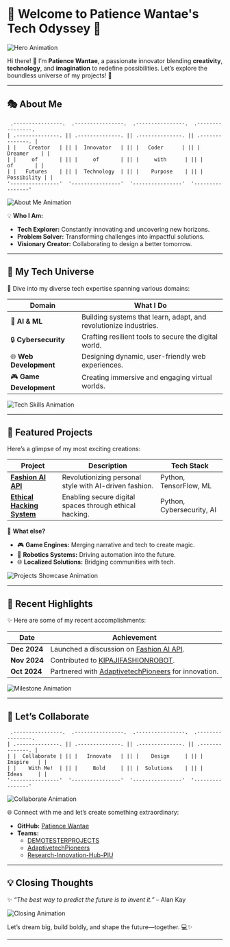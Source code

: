 # 🌟 **Welcome to Patience Wantae's Tech Odyssey** 🌟  

![Hero Animation](https://media.giphy.com/media/1n78c2EXYOPsBaPocs/giphy.gif)  

Hi there! 👋 I’m **Patience Wantae**, a passionate innovator blending **creativity**, **technology**, and **imagination** to redefine possibilities. Let’s explore the boundless universe of my projects! 🚀  

---

## 🎭 **About Me**  

```
 .----------------.  .----------------.  .----------------.  .----------------.  
| .--------------. || .--------------. || .--------------. || .--------------. |  
| |    Creator   | || |  Innovator   | || |   Coder      | || |   Dreamer    | |  
| |     of       | || |     of       | || |     with      | || |     of       | |  
| |   Futures    | || |  Technology  | || |    Purpose    | || |  Possibility | |  
'----------------'  '----------------'  '----------------'  '----------------'  
```

![About Me Animation](https://media.giphy.com/media/3o7TKMt1VVNkHV2PaE/giphy.gif)  

💡 **Who I Am:**  
- **Tech Explorer:** Constantly innovating and uncovering new horizons.  
- **Problem Solver:** Transforming challenges into impactful solutions.  
- **Visionary Creator:** Collaborating to design a better tomorrow.  

---

## 🚀 **My Tech Universe**  

🌟 Dive into my diverse tech expertise spanning various domains:  

| **Domain**         | **What I Do**                                                                                  |  
|---------------------|-----------------------------------------------------------------------------------------------|  
| 🤖 **AI & ML**     | Building systems that learn, adapt, and revolutionize industries.                              |  
| 🔒 **Cybersecurity** | Crafting resilient tools to secure the digital world.                                         |  
| 🌐 **Web Development** | Designing dynamic, user-friendly web experiences.                                            |  
| 🎮 **Game Development** | Creating immersive and engaging virtual worlds.                                              |  

![Tech Skills Animation](https://media.giphy.com/media/l4FGBOxbp8LZgSRWo/giphy.gif)  

---

## 🌟 **Featured Projects**  

Here’s a glimpse of my most exciting creations:  

| **Project**                        | **Description**                          | **Tech Stack**            |  
|------------------------------------|------------------------------------------|---------------------------|  
| [**Fashion AI API**](https://github.com/Patiencewantae123/fashion_ai_api) | Revolutionizing personal style with AI-driven fashion. | Python, TensorFlow, ML    |  
| [**Ethical Hacking System**](https://github.com/Patiencewantae123/Ethicalhackingsystem-PWG) | Enabling secure digital spaces through ethical hacking. | Python, Cybersecurity, AI |  

🎨 **What else?**  
- 🎮 **Game Engines:** Merging narrative and tech to create magic.  
- 🤖 **Robotics Systems:** Driving automation into the future.  
- 🌐 **Localized Solutions:** Bridging communities with tech.  

![Projects Showcase Animation](https://media.giphy.com/media/26tn33aiTi1jkl6H6/giphy.gif)  

---

## 📅 **Recent Highlights**  

✨ Here are some of my recent accomplishments:  

| **Date**        | **Achievement**                                                                            |  
|------------------|--------------------------------------------------------------------------------------------|  
| **Dec 2024**    | Launched a discussion on [Fashion AI API](https://github.com/Patiencewantae123/fashion_ai_api). |  
| **Nov 2024**    | Contributed to [KIPAJIFASHIONROBOT](https://github.com/Patiencewantae123/KIPAJIFASHIONROBOT). |  
| **Oct 2024**    | Partnered with [AdaptivetechPioneers](https://github.com/AdaptivetechPioneers) for innovation. |  

![Milestone Animation](https://media.giphy.com/media/3o7abldj0b3rxrZUxW/giphy.gif)  

---

## 🤝 **Let’s Collaborate**  

```
 .----------------.  .----------------.  .----------------.  .----------------.  
| .--------------. || .--------------. || .--------------. || .--------------. |  
| |  Collaborate | || |   Innovate   | || |    Design     | || |    Inspire   | |  
| |    With Me!  | || |     Bold     | || |  Solutions    | || |    Ideas     | |  
'----------------'  '----------------'  '----------------'  '----------------'  
```  

![Collaborate Animation](https://media.giphy.com/media/5VKbvrjxpVJCM/giphy.gif)  

🌐 Connect with me and let’s create something extraordinary:  
- **GitHub:** [Patience Wantae](https://github.com/Patiencewantae123)  
- **Teams:**  
  - [DEMOTESTERPROJECTS](https://github.com/DEMOTESTERPROJECTS)  
  - [AdaptivetechPioneers](https://github.com/AdaptivetechPioneers)  
  - [Research-Innovation-Hub-PIU](https://github.com/Research-Innovation-Hub-PIU)  

---

## 💡 **Closing Thoughts**  

✨ _“The best way to predict the future is to invent it.”_ – Alan Kay  

![Closing Animation](https://media.giphy.com/media/9J7tdYltWyXIY/giphy.gif)  

Let’s dream big, build boldly, and shape the future—together. 💻✨  

---


